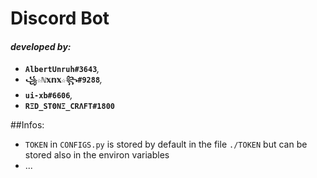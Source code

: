 # __**Discord Bot**__
#### _developed by:_
- **`AlbertUnruh#3643`**_,_
- **`꧁☆ℕ𝕩𝕟𝕩☆꧂#9288`**_,_
- **`ui-xb#6606`**_,_
- **`RΞD_SΤΘΝΞ_CRΛFT#1800`**


##Infos:

- `TOKEN` in `CONFIGS.py` is stored by default in the file `./TOKEN` but can be stored also in the environ variables
- ...
